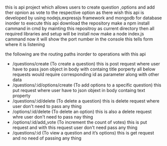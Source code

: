 this is api project which allows users to create question ,options and add ther opnion as vote to the respective option as there wish 
this api is developed by using nodejs,expressjs framework and mongodb for database
inorder to execute this api 
download the repository 
make a npm install cammand in cmd by mainting this repositroy as current directory then all required libraries and setup will be install 
now make a node index.js cammand 
now it will show the port number in the console this tells form where it is listening

the following are the routing paths inorder to operations with this api
  - /questions/create (To create a question) this is post request where user have to pass json object in body with containg title porperty
    all below requests would require corresponding id as parameter along with other data
  - /questions/:id/options/create (To add options to a specific question) this put request where user have to json objext in body containg text property
  - /questions/:id/delete (To delete a question) this is delete request where user don't need to pass any thing
  - /options/:id/delete (To delete an option) this is also a delete request whre user don't need to pass nay thing
  - /options/:id/add_vote (To increment the count of votes) this is put request and with this request user don't need pass any thing 
  - /questions/:id (To view a question and it’s options) this is get request and no need of passing any thing
